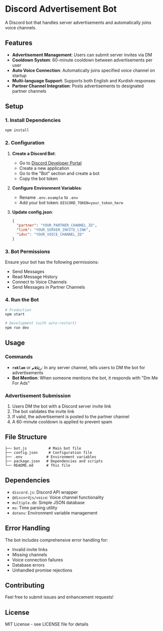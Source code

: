 # Discord Advertisement Bot

A Discord bot that handles server advertisements and automatically joins voice channels.

## Features

- **Advertisement Management**: Users can submit server invites via DM
- **Cooldown System**: 60-minute cooldown between advertisements per user
- **Auto Voice Connection**: Automatically joins specified voice channel on startup
- **Multi-language Support**: Supports both English and Kurdish responses
- **Partner Channel Integration**: Posts advertisements to designated partner channels

## Setup

### 1. Install Dependencies

```bash
npm install
```

### 2. Configuration

1. **Create a Discord Bot**:
   - Go to [Discord Developer Portal](https://discord.com/developers/applications)
   - Create a new application
   - Go to the "Bot" section and create a bot
   - Copy the bot token

2. **Configure Environment Variables**:
   - Rename `.env.example` to `.env`
   - Add your bot token: `DISCORD_TOKEN=your_token_here`

3. **Update config.json**:
   ```json
   {
     "partner": "YOUR_PARTNER_CHANNEL_ID",
     "link": "YOUR_SERVER_INVITE_LINK",
     "idvc": "YOUR_VOICE_CHANNEL_ID"
   }
   ```

### 3. Bot Permissions

Ensure your bot has the following permissions:
- Send Messages
- Read Message History
- Connect to Voice Channels
- Send Messages in Partner Channels

### 4. Run the Bot

```bash
# Production
npm start

# Development (with auto-restart)
npm run dev
```

## Usage

### Commands

- **`reklam`** or **`رێکلام`**: In any server channel, tells users to DM the bot for advertisements
- **Bot Mention**: When someone mentions the bot, it responds with "Dm Me For Ads"

### Advertisement Submission

1. Users DM the bot with a Discord server invite link
2. The bot validates the invite link
3. If valid, the advertisement is posted to the partner channel
4. A 60-minute cooldown is applied to prevent spam

## File Structure

```
├── bot.js          # Main bot file
├── config.json     # Configuration file
├── .env           # Environment variables
├── package.json   # Dependencies and scripts
└── README.md      # This file
```

## Dependencies

- `discord.js`: Discord API wrapper
- `@discordjs/voice`: Voice channel functionality
- `multiple.db`: Simple JSON database
- `ms`: Time parsing utility
- `dotenv`: Environment variable management

## Error Handling

The bot includes comprehensive error handling for:
- Invalid invite links
- Missing channels
- Voice connection failures
- Database errors
- Unhandled promise rejections

## Contributing

Feel free to submit issues and enhancement requests!

## License

MIT License - see LICENSE file for details
